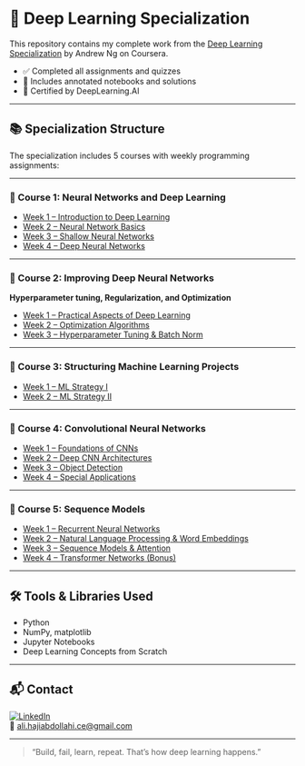 # 🧠 Deep Learning Specialization

This repository contains my complete work from the [Deep Learning Specialization](https://www.coursera.org/specializations/deep-learning) by Andrew Ng on Coursera.

- ✅ Completed all assignments and quizzes
- 📓 Includes annotated notebooks and solutions
- 🏅 Certified by DeepLearning.AI

---

## 📚 Specialization Structure

The specialization includes 5 courses with weekly programming assignments:

---

### 📘 Course 1: Neural Networks and Deep Learning

- [Week 1 – Introduction to Deep Learning](./C1%20-%20Neural%20Networks%20and%20Deep%20Learning/Week1)
- [Week 2 – Neural Network Basics](./C1%20-%20Neural%20Networks%20and%20Deep%20Learning/Week2)
- [Week 3 – Shallow Neural Networks](./C1%20-%20Neural%20Networks%20and%20Deep%20Learning/Week3)
- [Week 4 – Deep Neural Networks](./C1%20-%20Neural%20Networks%20and%20Deep%20Learning/Week4)

---

### 📘 Course 2: Improving Deep Neural Networks  
**Hyperparameter tuning, Regularization, and Optimization**

- [Week 1 – Practical Aspects of Deep Learning](./C2%20-%20Improving%20Deep%20Neural%20Networks%20Hyperparameter%20tuning%2C%20Regularization%20and%20Optimization/Week1)
- [Week 2 – Optimization Algorithms](./C2%20-%20Improving%20Deep%20Neural%20Networks%20Hyperparameter%20tuning%2C%20Regularization%20and%20Optimization/Week2)
- [Week 3 – Hyperparameter Tuning & Batch Norm](./C2%20-%20Improving%20Deep%20Neural%20Networks%20Hyperparameter%20tuning%2C%20Regularization%20and%20Optimization/Week3)

---

### 📘 Course 3: Structuring Machine Learning Projects

- [Week 1 – ML Strategy I](./C3%20-%20Structuring%20Machine%20Learning%20Projects/Week1)
- [Week 2 – ML Strategy II](./C3%20-%20Structuring%20Machine%20Learning%20Projects/Week2)

---

### 📘 Course 4: Convolutional Neural Networks

- [Week 1 – Foundations of CNNs](./C4%20-%20Convolutional%20Neural%20Networks/Week1)
- [Week 2 – Deep CNN Architectures](./C4%20-%20Convolutional%20Neural%20Networks/Week2)
- [Week 3 – Object Detection](./C4%20-%20Convolutional%20Neural%20Networks/Week3)
- [Week 4 – Special Applications](./C4%20-%20Convolutional%20Neural%20Networks/Week4)

---

### 📘 Course 5: Sequence Models

- [Week 1 – Recurrent Neural Networks](./C5%20-%20Sequence%20Models/Week1)
- [Week 2 – Natural Language Processing & Word Embeddings](./C5%20-%20Sequence%20Models/Week2)
- [Week 3 – Sequence Models & Attention](./C5%20-%20Sequence%20Models/Week3)
- [Week 4 – Transformer Networks (Bonus)](./C5%20-%20Sequence%20Models/Week4)

---

## 🛠️ Tools & Libraries Used

- Python
- NumPy, matplotlib
- Jupyter Notebooks
- Deep Learning Concepts from Scratch

---

## 📬 Contact

[![LinkedIn](https://img.shields.io/badge/LinkedIn-Connect-blue?style=flat&logo=linkedin&logoColor=white)](https://linkedin.com/in/ali-hajiabdollahi)  
📧 ali.hajiabdollahi.ce@gmail.com

---

> “Build, fail, learn, repeat. That’s how deep learning happens.”
